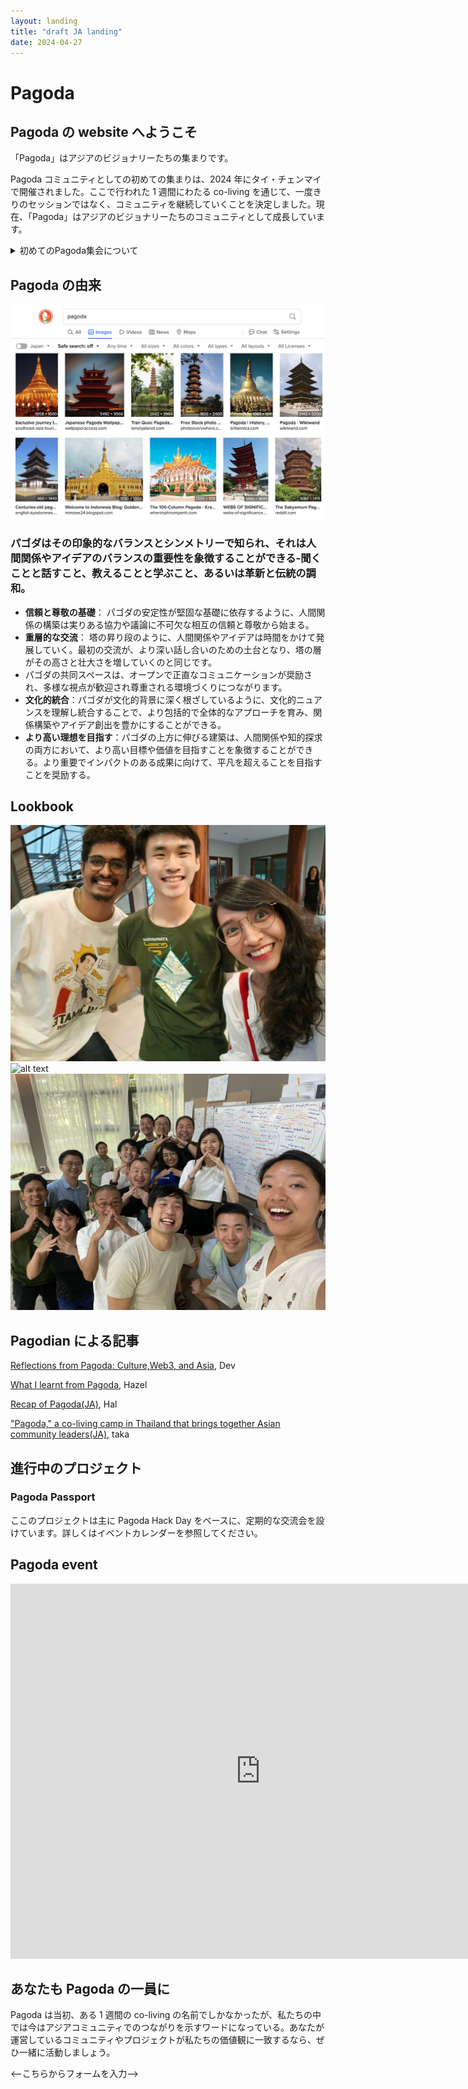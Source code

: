 ```yaml
---
layout: landing
title: "draft JA landing"
date: 2024-04-27
---
```



# Pagoda

## Pagoda の website へようこそ

「Pagoda」はアジアのビジョナリーたちの集まりです。

Pagoda コミュニティとしての初めての集まりは、2024 年にタイ・チェンマイで開催されました。ここで行われた 1 週間にわたる co-living を通じて、一度きりのセッションではなく、コミュニティを継続していくことを決定しました。現在、「Pagoda」はアジアのビジョナリーたちのコミュニティとして成長しています。

<details>
<summary>初めてのPagoda集会について</summary>
<div>

- この初めての Pagoda、我らのリーダー Songyi Lee が主催する怪しげな co-living 集会でした。招待制だったこの会は、[いくつかのドキュメント](https://docs.google.com/document/d/1SCLovWsdBdNwUhrapLWB0Frj9714Q3uq1iEgy--u9aI/edit)が事前に共有されていましたが、ほとんど何が起こるのかはわかっていませんでした。
- この集会は、2024 年にタイ・バンコクで開催される Devcon に向けて、アジアのビジョナリーたちが集まる場を提供することを目的としていました。この会議の中で、アジアの各国から参加しているローカルリーダーから、それぞれのエコシステムにおける文化的なバックグラウンドや課題を共有し、アジア地域の未来がどのようにあるべきかを議論しました。
- そこで、アジア地域としていくつか重点的に取り組むべき要素が見出されました。それらは内面のつながりを重視する Social, 小さな自律的なコミュニティ同士を繋げる Exchange。そしてそれらを支えるインフラストラクチャーとしての Tech に分かれ、作業を進めました。アーカイブは[ここ](https://www.notion.so/pagodasia/Dreamy-Asia-148be365f5c5456fa6cf486b29bd56b4)からご覧いただけます。
- 現在、すでに初めての Pagoda 集会は終わりましたが、今年に控えた Devcon に向けてイベントの開催やコミュニティのサポートなどがアクティブに行われています。

</div>
</details>

## Pagoda の由来

![alt text](pagdaserchresult.png)

### パゴダはその印象的なバランスとシンメトリーで知られ、それは人間関係やアイデアのバランスの重要性を象徴することができる-聞くことと話すこと、教えることと学ぶこと、あるいは革新と伝統の調和。

- **信頼と尊敬の基礎**： パゴダの安定性が堅固な基礎に依存するように、人間関係の構築は実りある協力や議論に不可欠な相互の信頼と尊敬から始まる。
- **重層的な交流**： 塔の昇り段のように、人間関係やアイデアは時間をかけて発展していく。最初の交流が、より深い話し合いのための土台となり、塔の層がその高さと壮大さを増していくのと同じです。
- パゴダの共同スペースは、オープンで正直なコミュニケーションが奨励され、多様な視点が歓迎され尊重される環境づくりにつながります。
- **文化的統合**：パゴダが文化的背景に深く根ざしているように、文化的ニュアンスを理解し統合することで、より包括的で全体的なアプローチを育み、関係構築やアイデア創出を豊かにすることができる。
- **より高い理想を目指す**：パゴダの上方に伸びる建築は、人間関係や知的探求の両方において、より高い目標や価値を目指すことを象徴することができる。より重要でインパクトのある成果に向けて、平凡を超えることを目指すことを奨励する。

## Lookbook

![alt text](image.png)
![alt text](image-1.png)
![alt text](image-2.png)

## Pagodian による記事

[Reflections from Pagoda: Culture,Web3, and Asia](https://lightforest.world/reflections-from-pagoda-culture-web3-and-asia/), Dev

[What I learnt from Pagoda](https://twitter.com/GCCofCommons/status/1781078310660751519), Hazel

[Recap of Pagoda(JA)](https://www.facebook.com/halsk/posts/pfbid0234bem9xCmxYJpNmrCwWDS6xggTm2KxPQnToyS1V94AWNS9XiAG9x1vReBxV5dKNyl?__cft__[0), Hal

["Pagoda," a co-living camp in Thailand that brings together Asian community leaders(JA)](https://scrapbox.io/tkgshn/%E3%82%A2%E3%82%B8%E3%82%A2%E3%81%AE%E3%82%B3%E3%83%9F%E3%83%A5%E3%83%8B%E3%83%86%E3%82%A3%E3%83%AA%E3%83%BC%E3%83%80%E3%83%BC%E3%81%8C%E9%9B%86%E3%81%BE%E3%82%8B%E3%80%81%E3%82%BF%E3%82%A4%E3%81%A7%E8%A1%8C%E3%82%8F%E3%82%8C%E3%81%9Fco-living%E5%90%88%E5%AE%BF%E3%80%8CPagoda%E3%80%8D%E3%81%AB%E5%8F%82%E5%8A%A0%E3%81%97%E3%81%A6%E3%81%8D%E3%81%9F), taka

## 進行中のプロジェクト

### Pagoda Passport

ここのプロジェクトは主に Pagoda Hack Day をベースに、定期的な交流会を設けています。詳しくはイベントカレンダーを参照してください。

## Pagoda event

<iframe src="https://calendar.google.com/calendar/embed?src=128524bb0d1df46f8064603c4fdadb1f192279df938b04e161a6faa67f3b2509%40group.calendar.google.com&ctz=Asia%2FTokyo" style="border: 0" width="800" height="600" frameborder="0" scrolling="no"></iframe>

## あなたも Pagoda の一員に

Pagoda は当初、ある 1 週間の co-living の名前でしかなかったが、私たちの中では今はアジアコミュニティでのつながりを示すワードになっている。あなたが運営しているコミュニティやプロジェクトが私たちの価値観に一致するなら、ぜひ一緒に活動しましょう。

<--こちらからフォームを入力-->
